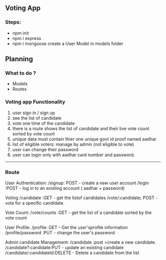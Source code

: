 ## Voting App

### Steps:
-   npm init
-   npm i express
-   npm i mongoose
    create a User Model in models folder

## Planning
### What to do ?
-   Models
-   Routes

### Voting app Functionality

1.  user sign in / sign up
2.  see the list of candidate
3.  vote one time of the candidate
4.  there is a route shows the list of candidate and their live vote count sorted by vote count
5. unique data must contain thier one unique govt id proof named aadhar
6. list of eligible voters: manage by admin (not eligible to vote)
7. user can change their password
8. user can login only with aadhar card number and password.

--------------------------------------

### Route
User Authentication:
    /signup: POST - create a new user account
    /login :POST - log in to an existing account ( aadhar + password)

Voting
    /candidate :GET - get the listof candidates
    /vote/:candidate; POST - vote for a specific candidate.

Vote Count:
    /vote/counts :GET - get the list of a candidate sorted by the vote count

User Profile:
    /profile: GET - Get the user'sprofile information
    /profile/password :PUT - change the user's password

Admin candidate Management:
    /candidate :post =create a new candidate.
    /candidate?:candidate:PUT - update an existing candidate
    /candidate/:candidateId:DELETE - Delete a candidate from the list 